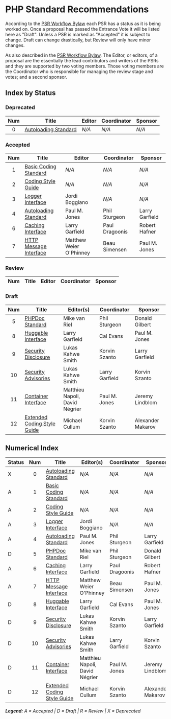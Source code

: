 # PHP Standard Recommendations

According to the [PSR Workflow Bylaw][workflow] each PSR has a status as it is being worked on. Once a proposal has passed the Entrance Vote it will be listed here as "Draft". Unless a PSR is marked as "Accepted" it is subject to change. Draft can change drastically, but Review will only have minor changes.

As also described in the [PSR Workflow Bylaw][workflow]. The Editor, or editors, of a proposal are the essentially the lead contributors and writers of the PSRs and they are supported by two voting members. Those voting members are the Coordinator who is responsible for managing the review stage and votes; and a second sponsor.

## Index by Status

### Deprecated

| Num | Title                          | Editor                  |  Coordinator  | Sponsor        |
|:---:|--------------------------------|-------------------------|---------------|----------------|
| 0   | [Autoloading Standard][psr0]   | _N/A_                   | _N/A_         | _N/A_          |

### Accepted

| Num | Title                          | Editor                  |  Coordinator  | Sponsor        |
|:---:|--------------------------------|-------------------------|---------------|----------------|
| 1   | [Basic Coding Standard][psr1]  | _N/A_                   | _N/A_         | _N/A_          |
| 2   | [Coding Style Guide][psr2]     | _N/A_                   | _N/A_         | _N/A_          |
| 3   | [Logger Interface][psr3]       | Jordi Boggiano          | _N/A_         | _N/A_          |
| 4   | [Autoloading Standard][psr4]   | Paul M. Jones           | Phil Sturgeon | Larry Garfield |
| 6   | [Caching Interface][psr6]      | Larry Garfield          | Paul Dragoonis | Robert Hafner |
| 7   | [HTTP Message Interface][psr7] | Matthew Weier O'Phinney | Beau Simensen | Paul M. Jones  |

### Review

| Num | Title                          | Editor                  |  Coordinator   | Sponsor       |
|:---:|--------------------------------|-------------------------|----------------|---------------|

### Draft

| Num | Title                                | Editor(s)                      |  Coordinator   | Sponsor           |
|:---:|--------------------------------------|--------------------------------|----------------|-------------------|
| 5   | [PHPDoc Standard][psr5]              | Mike van Riel                  | Phil Sturgeon  | Donald Gilbert    |
| 8   | [Huggable Interface][psr8]           | Larry Garfield                 | Cal Evans      | Paul M. Jones     |
| 9   | [Security Disclosure][psr9]          | Lukas Kahwe Smith              | Korvin Szanto  | Larry Garfield    |
| 10  | [Security Advisories][psr10]         | Lukas Kahwe Smith              | Larry Garfield | Korvin Szanto     |
| 11  | [Container Interface][psr11]         | Matthieu Napoli, David Négrier | Paul M. Jones  | Jeremy Lindblom   |
| 12  | [Extended Coding Style Guide][psr12] | Michael Cullum                 | Korvin Szanto  | Alexander Makarov |

## Numerical Index

| Status | Num | Title                                | Editor(s)                      |  Coordinator   | Sponsor           |
|--------|:---:|--------------------------------------|--------------------------------|----------------|-------------------|
| X      | 0   | [Autoloading Standard][psr0]         | _N/A_                          | _N/A_          | _N/A_             |
| A      | 1   | [Basic Coding Standard][psr1]        | _N/A_                          | _N/A_          | _N/A_             |
| A      | 2   | [Coding Style Guide][psr2]           | _N/A_                          | _N/A_          | _N/A_             |
| A      | 3   | [Logger Interface][psr3]             | Jordi Boggiano                 | _N/A_          | _N/A_             |
| A      | 4   | [Autoloading Standard][psr4]         | Paul M. Jones                  | Phil Sturgeon  | Larry Garfield    |
| D      | 5   | [PHPDoc Standard][psr5]              | Mike van Riel                  | Phil Sturgeon  | Donald Gilbert    |
| A      | 6   | [Caching Interface][psr6]            | Larry Garfield                 | Paul Dragoonis | Robert Hafner     |
| A      | 7   | [HTTP Message Interface][psr7]       | Matthew Weier O'Phinney        | Beau Simensen  | Paul M. Jones     |
| D      | 8   | [Huggable Interface][psr8]           | Larry Garfield                 | Cal Evans      | Paul M. Jones     |
| D      | 9   | [Security Disclosure][psr9]          | Lukas Kahwe Smith              | Korvin Szanto  | Larry Garfield    |
| D      | 10  | [Security Advisories][psr10]         | Lukas Kahwe Smith              | Larry Garfield | Korvin Szanto     |
| D      | 11  | [Container Interface][psr11]         | Matthieu Napoli, David Négrier | Paul M. Jones  | Jeremy Lindblom   |
| D      | 12  | [Extended Coding Style Guide][psr12] | Michael Cullum                 | Korvin Szanto  | Alexander Makarov |

_**Legend:** A = Accepted | D = Draft | R = Review | X = Deprecated_

[workflow]: http://www.php-fig.org/bylaws/psr-workflow/
[psr0]: /psr/psr-0/
[psr1]: /psr/psr-1/
[psr2]: /psr/psr-2/
[psr3]: /psr/psr-3/
[psr4]: /psr/psr-4/
[psr5]: https://github.com/phpDocumentor/fig-standards/tree/master/proposed
[psr6]: /psr/psr-6/
[psr7]: /psr/psr-7/
[psr8]: https://github.com/php-fig/fig-standards/blob/master/proposed/psr-8-hug/psr-8-hug.md
[psr9]: https://github.com/php-fig/fig-standards/blob/master/proposed/security-reporting-process.md
[psr10]: https://github.com/php-fig/fig-standards/blob/master/proposed/security-disclosure-publication.md
[psr11]: https://github.com/container-interop/fig-standards/blob/master/proposed/container.md
[psr12]: https://github.com/php-fig/fig-standards/blob/master/proposed/extended-coding-style-guide.md

